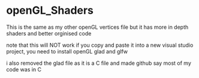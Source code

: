 # openGL_Shaders
This is the same as my other openGL vertices file but it has more in depth shaders and better orginised code 

note that this will NOT work if you copy and paste it into a new visual studio project, you need to install openGL glad and glfw

i also removed the glad file as it is a C file and made github say most of my code was in C

